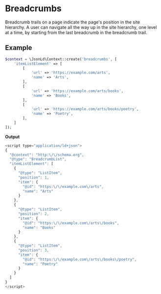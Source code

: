 # Breadcrumbs

Breadcrumb trails on a page indicate the page's position in the site hierarchy. A user can navigate all the way up in the site hierarchy, one level at a time, by starting from the last breadcrumb in the breadcrumb trail.

## Example

```php
$context = \JsonLd\Context::create('breadcrumbs', [
    'itemListElement' => [
        [
            'url' => 'https://example.com/arts',
            'name' => 'Arts',
        ],
        [
            'url' => 'https://example.com/arts/books',
            'name' => 'Books',
        ],
        [
            'url' => 'https://example.com/arts/books/poetry',
            'name' => 'Poetry',
        ],
    ]
]);
```

**Output**

```javascript
<script type="application/ld+json">
{
  "@context": "http:\/\/schema.org",
  "@type": "BreadcrumbList",
  "itemListElement": [
    {
      "@type": "ListItem",
      "position": 1,
      "item": {
        "@id": "https:\/\/example.com\/arts",
        "name": "Arts"
      }
    },
    {
      "@type": "ListItem",
      "position": 2,
      "item": {
        "@id": "https:\/\/example.com\/arts\/books",
        "name": "Books"
      }
    },
    {
      "@type": "ListItem",
      "position": 3,
      "item": {
        "@id": "https:\/\/example.com\/arts\/books\/poetry",
        "name": "Poetry"
      }
    }
  ]
}
</script>
```